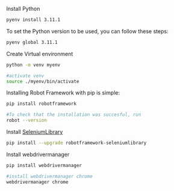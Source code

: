 Install Python

```bash
pyenv install 3.11.1  
```

To set the Python version to be used, you can follow these steps:

```bash
pyenv global 3.11.1
```

Create Virtual environment

```bash
python -m venv myenv

#activate venv
source ./myenv/bin/activate
```

Installing Robot Framework with pip is simple:

```bash
pip install robotframework

#To check that the installation was succesful, run
robot --version

```

Install [SeleniumLibrary](https://github.com/robotframework/SeleniumLibrary)

```bash
pip install --upgrade robotframework-seleniumlibrary
```

Install webdrivermanager

```bash
pip install webdrivermanager

#install webdrivermanager chrome
webdrivermanager chrome
```
